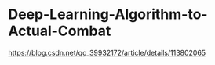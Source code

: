 # Deep-Learning-Algorithm-to-Actual-Combat

https://blog.csdn.net/qq_39932172/article/details/113802065
